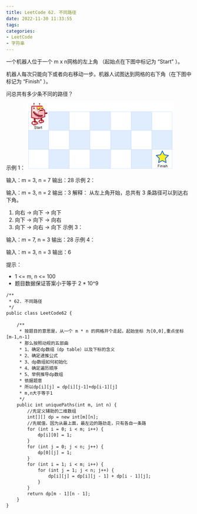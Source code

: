 ```yaml
---
title: LeetCode 62. 不同路径
date: 2022-11-30 11:33:55
tags:
categories:
- LeetCode
- 字符串
---
```


一个机器人位于一个 m x n网格的左上角 （起始点在下图中标记为 “Start” ）。

机器人每次只能向下或者向右移动一步。机器人试图达到网格的右下角（在下图中标记为 “Finish” ）。

问总共有多少条不同的路径？

<!--more-->

示例 1：
![](../images/leetcode62/robot_maze.png)

输入：m = 3, n = 7
输出：28
示例 2：

输入：m = 3, n = 2
输出：3
解释：
从左上角开始，总共有 3 条路径可以到达右下角。
1. 向右 -> 向下 -> 向下
2. 向下 -> 向下 -> 向右
3. 向下 -> 向右 -> 向下
   示例 3：

输入：m = 7, n = 3
输出：28
示例 4：

输入：m = 3, n = 3
输出：6


提示：

* 1 <= m, n <= 100
* 题目数据保证答案小于等于 2 * 10^9


```
/**
 * 62. 不同路径
 */
public class LeetCode62 {

    /**
     * 按题目的意思是，从一个 m * n 的网格开个走起，起始坐标 为[0,0],重点坐标[m-1,n-1]
     * 那么按照动规的五部曲
     * 1、确定dp数组（dp table）以及下标的含义
     * 2、确定递推公式
     * 3、dp数组如何初始化
     * 4、确定遍历顺序
     * 5、举例推导dp数组
     * 依据题意
     * 所以dp[i][j] = dp[i][j-1]+dp[i-1][j]
     * m,n大于等于1
     */
    public int uniquePaths(int m, int n) {
        //先定义辅助的二维数组
        int[][] dp = new int[m][n];
        //先赋值，因为从最上面，最左边的路劲走，只有各自一条路
        for (int i = 0; i < m; i++) {
            dp[i][0] = 1;
        }
        for (int j = 0; j < n; j++) {
            dp[0][j] = 1;
        }
        for (int i = 1; i < m; i++) {
            for (int j = 1; j < n; j++) {
                dp[i][j] = dp[i][j - 1] + dp[i - 1][j];
            }
        }
        return dp[m - 1][n - 1];
    }
}

```